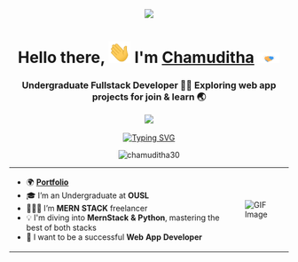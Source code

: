<div align="center">
  <picture>
    <img src="https://drive.google.com/uc?id=1L6RCoLh1xk33VFe6gVgOgM9IHPXLPBBk" width="full">
  </picture>
  <h1>Hello there, <img src="https://github.com/ABSphreak/ABSphreak/blob/master/gifs/Hi.gif" width="40px"> I'm <a href="https://chamudithakalhara.me/" target="_blank">Chamuditha</a> <img src="https://github.com/0xabdulkhalid/0xabdulkhalid/blob/main/assets/mdImages/handshake.gif" width="40px"></h1>
  <h3>Undergraduate Fullstack Developer 👨‍🎓 Exploring web app projects for join & learn 🌏</h3>
  
  <img src="https://user-images.githubusercontent.com/73097560/115834477-dbab4500-a447-11eb-908a-139a6edaec5c.gif">

  [![Typing SVG](https://readme-typing-svg.herokuapp.com?font=Fira+Code&pause=1000&width=435&lines=I%E2%80%99m+an+Undergraduate+student+at+OUSL;I%E2%80%99m+MERN+STACK+freelancer;JavaScript+%7C+Python+%7C+React+%7C+Node)](https://git.io/typing-svg)
  
  <p> <img src="https://komarev.com/ghpvc/?username=Chamuditha30&label=Profile%20views&color=0e75b6&style=flat" alt="chamuditha30" /> </p>
</div>


<table>
  <tr>
    <td>
      <ul>
        <li>🌍 <strong><a href="https://chamudithakalhara.me/" target="_blank">Portfolio</a></strong></li>
        <li>🎓 I’m an Undergraduate at <strong>OUSL</strong></li>
        <li>🧑🏾‍💻 I’m <strong>MERN STACK</strong> freelancer</li>
        <li>💡 I'm diving into <strong>MernStack & Python</strong>, mastering the best of both stacks</li>
        <li>🎯 I want to be a successful <strong>Web App Developer</strong></li>
      </ul>
    </td>
    <td>
      <img src="https://i.pinimg.com/originals/79/9e/0d/799e0d7779f6ea6c3a89885ff60c55af.gif" alt="GIF Image" style="max-width: 100%; height: auto;">
    </td>
  </tr>
</table>

